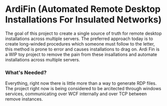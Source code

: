 # ArdiFin (Automated Remote Desktop Installations For Insulated Networks)

The goal of this project to create a single source of truth for remote desktop installations across multiple servers. The preferred approach today is to create long-winded procedures which someone must follow to the letter, this method is prone to error and causes installations to drag on. Ardi Fin is a WIP toy project to remove the pain from these insallations and automate installations across multiple servers.

### What's Needed?

Everything, right now there is little more than a way to generate RDP files. The project right now is being considered to be arcitected through windows services, communicating over WCF internally and over TCP between remove instances.
